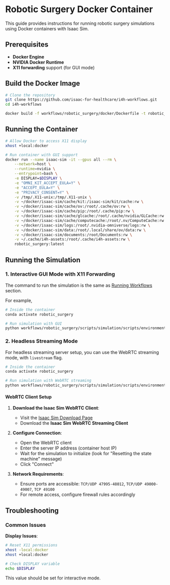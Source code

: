 # Robotic Surgery Docker Container

This guide provides instructions for running robotic surgery simulations using Docker containers with Isaac Sim.

## Prerequisites

- **Docker Engine**
- **NVIDIA Docker Runtime**
- **X11 forwarding** support (for GUI mode)

## Build the Docker Image

```sh
# Clone the repository
git clone https://github.com/isaac-for-healthcare/i4h-workflows.git
cd i4h-workflows

docker build -f workflows/robotic_surgery/docker/Dockerfile -t robotic_surgery:latest .
```

## Running the Container

```sh
# Allow Docker to access X11 display
xhost +local:docker

# Run container with GUI support
docker run --name isaac-sim -it --gpus all --rm \
    --network=host \
    --runtime=nvidia \
    --entrypoint=bash \
    -e DISPLAY=$DISPLAY \
    -e "OMNI_KIT_ACCEPT_EULA=Y" \
    -e "ACCEPT_EULA=Y" \
    -e "PRIVACY_CONSENT=Y" \
    -v /tmp/.X11-unix:/tmp/.X11-unix \
    -v ~/docker/isaac-sim/cache/kit:/isaac-sim/kit/cache:rw \
    -v ~/docker/isaac-sim/cache/ov:/root/.cache/ov:rw \
    -v ~/docker/isaac-sim/cache/pip:/root/.cache/pip:rw \
    -v ~/docker/isaac-sim/cache/glcache:/root/.cache/nvidia/GLCache:rw \
    -v ~/docker/isaac-sim/cache/computecache:/root/.nv/ComputeCache:rw \
    -v ~/docker/isaac-sim/logs:/root/.nvidia-omniverse/logs:rw \
    -v ~/docker/isaac-sim/data:/root/.local/share/ov/data:rw \
    -v ~/docker/isaac-sim/documents:/root/Documents:rw \
    -v ~/.cache/i4h-assets:/root/.cache/i4h-assets:rw \
    robotic_surgery:latest
```

## Running the Simulation

### 1. Interactive GUI Mode with X11 Forwarding

The command to run the simulation is the same as [Running Workflows](../README.md#-running-workflows) section.

For example,

```bash
# Inside the container
conda activate robotic_surgery

# Run simulation with GUI
python workflows/robotic_surgery/scripts/simulation/scripts/environments/state_machine/reach_psm_sm.py
```

### 2. Headless Streaming Mode

For headless streaming server setup, you can use the WebRTC streaming mode, with `livestream` flag.

```bash
# Inside the container
conda activate robotic_surgery

# Run simulation with WebRTC streaming
python workflows/robotic_surgery/scripts/simulation/scripts/environments/state_machine/reach_psm_sm.py --livestream 2
```

#### WebRTC Client Setup

1. **Download the Isaac Sim WebRTC Client**:
   - Visit the [Isaac Sim Download Page](https://docs.isaacsim.omniverse.nvidia.com/4.5.0/installation/download.html)
   - Download the **Isaac Sim WebRTC Streaming Client**

2. **Configure Connection**:
   - Open the WebRTC client
   - Enter the server IP address (container host IP)
   - Wait for the simulation to initialize (look for "Resetting the state machine" message)
   - Click "Connect"

3. **Network Requirements**:
   - Ensure ports are accessible: `TCP/UDP 47995-48012`, `TCP/UDP 49000-49007`, `TCP 49100`
   - For remote access, configure firewall rules accordingly

## Troubleshooting

### Common Issues

**Display Issues**:
```bash
# Reset X11 permissions
xhost -local:docker
xhost +local:docker

# Check DISPLAY variable
echo $DISPLAY
```
This value should be set for interactive mode.
